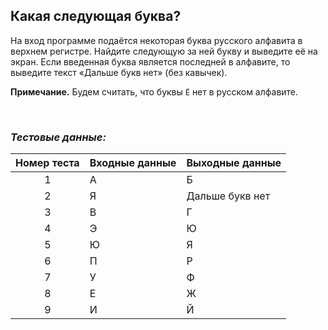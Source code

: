 ## Какая следующая буква?

На вход программе подаётся некоторая буква русского алфавита в верхнем регистре.
Найдите следующую за ней букву и выведите её на экран.
Если введенная буква является последней в алфавите, то выведите текст «Дальше букв нет» (без кавычек).

**Примечание.** Будем считать, что буквы <code>Ё</code> нет в русском алфавите.

<br>

### *Тестовые данные:*

| Номер теста | Входные данные | Выходные данные |
|:-----------:|----------------|-----------------|
|      1      | А              | Б               |
|      2      | Я              | Дальше букв нет |
|      3      | В              | Г               |
|      4      | Э              | Ю               |
|      5      | Ю              | Я               |
|      6      | П              | Р               |
|      7      | У              | Ф               |
|      8      | Е              | Ж               |
|      9      | И              | Й               |